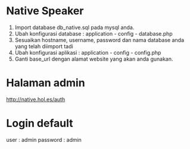 Native Speaker
==============

1. Import database db_native.sql pada mysql anda.
2. Ubah konfigurasi database : application - config - database.php
3. Sesuaikan hostname, username, password dan nama database anda yang telah diimport tadi
4. Ubah konfigurasi aplikasi : application - config - config.php
5. Ganti base_url dengan alamat website yang akan anda gunakan.

Halaman admin
=============

http://native.hol.es/auth

Login default
=============

user : admin
password : admin
